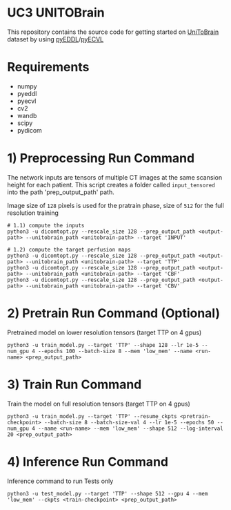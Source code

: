 # UC3 UNITOBrain 

This repository contains the source code for getting started on [UniToBrain](https://ieee-dataport.org/open-access/unitobrain) dataset by using [pyEDDL](https://github.com/deephealthproject/pyeddl)/[pyECVL](https://github.com/deephealthproject/pyecvl)

# Requirements
* numpy
* pyeddl
* pyecvl
* cv2
* wandb
* scipy
* pydicom

# 1) Preprocessing Run Command
The network inputs are tensors of multiple CT images at the same scansion height for each patient.
This script creates a folder called `input_tensored` into the path 'prep_output_path' path.

Image size of `128` pixels is used for the pratrain phase, size of `512` for the full resolution training  

```
# 1.1) compute the inputs
python3 -u dicomtopt.py --rescale_size 128 --prep_output_path <output-path> --unitobrain_path <unitobrain-path> --target 'INPUT'

# 1.2) compute the target perfusion maps
python3 -u dicomtopt.py --rescale_size 128 --prep_output_path <output-path> --unitobrain_path <unitobrain-path> --target 'TTP'
python3 -u dicomtopt.py --rescale_size 128 --prep_output_path <output-path> --unitobrain_path <unitobrain-path> --target 'CBF'
python3 -u dicomtopt.py --rescale_size 128 --prep_output_path <output-path> --unitobrain_path <unitobrain-path> --target 'CBV'
```

# 2) Pretrain Run Command (Optional)
Pretrained model on lower resolution tensors (target TTP on 4 gpus)
```
python3 -u train_model.py --target 'TTP' --shape 128 --lr 1e-5 --num_gpu 4 --epochs 100 --batch-size 8 --mem 'low_mem' --name <run-name> <prep_output_path>
``` 
  
# 3) Train Run Command
Train the model on full resolution tensors (target TTP on 4 gpus)
```
python3 -u train_model.py --target 'TTP' --resume_ckpts <pretrain-checkpoint> --batch-size 8 --batch-size-val 4 --lr 1e-5 --epochs 50 --num_gpu 4 --name <run-name> --mem 'low_mem' --shape 512 --log-interval 20 <prep_output_path>
``` 

# 4) Inference Run Command
Inference command to run Tests only
```
python3 -u test_model.py --target 'TTP' --shape 512 --gpu 4 --mem 'low_mem' --ckpts <train-checkpoint> <prep_output_path>
``` 

